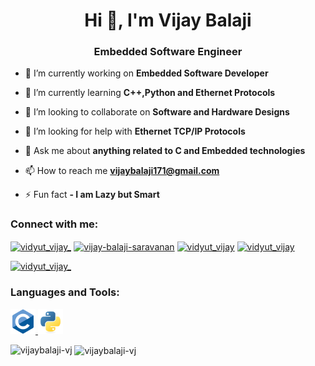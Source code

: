 <h1 align="center">Hi 👋, I'm Vijay Balaji</h1>
<h3 align="center">Embedded Software Engineer</h3>


- 🔭 I’m currently working on **Embedded Software Developer**

- 🌱 I’m currently learning **C++,Python and Ethernet Protocols**

- 👯 I’m looking to collaborate on **Software and Hardware Designs**

- 🤝 I’m looking for help with **Ethernet TCP/IP Protocols**

- 💬 Ask me about **anything related to C and Embedded technologies**

- 📫 How to reach me **vijaybalaji171@gmail.com**

- ⚡ Fun fact **- I am Lazy but Smart**

<h3 align="left">Connect with me:</h3>
<p align="left">
<a href="https://twitter.com/vidyut_vijay_" target="blank"><img align="center" src="https://raw.githubusercontent.com/rahuldkjain/github-profile-readme-generator/master/src/images/icons/Social/twitter.svg" alt="vidyut_vijay_" height="30" width="40" /></a>
<a href="https://linkedin.com/in/vijay-balaji-saravanan" target="blank"><img align="center" src="https://raw.githubusercontent.com/rahuldkjain/github-profile-readme-generator/master/src/images/icons/Social/linked-in-alt.svg" alt="vijay-balaji-saravanan" height="30" width="40" /></a>
<a href="https://fb.com/vidyut_vijay" target="blank"><img align="center" src="https://raw.githubusercontent.com/rahuldkjain/github-profile-readme-generator/master/src/images/icons/Social/facebook.svg" alt="vidyut_vijay" height="30" width="40" /></a>
<a href="https://instagram.com/vidyut_vijay" target="blank"><img align="center" src="https://raw.githubusercontent.com/rahuldkjain/github-profile-readme-generator/master/src/images/icons/Social/instagram.svg" alt="vidyut_vijay" height="30" width="40" /></a>
</p>

<p align="left"> <a href="https://twitter.com/vidyut_vijay_" target="blank"><img src="https://img.shields.io/twitter/follow/vidyut_vijay_?logo=twitter&style=for-the-badge" alt="vidyut_vijay_" /></a> </p>

<h3 align="left">Languages and Tools:</h3>
<p align="left"> <a href="https://www.cprogramming.com/" target="_blank" rel="noreferrer"> <img src="https://raw.githubusercontent.com/devicons/devicon/master/icons/c/c-original.svg" alt="c" width="40" height="40"/> </a> <a href="https://www.python.org" target="_blank" rel="noreferrer"> <img src="https://raw.githubusercontent.com/devicons/devicon/master/icons/python/python-original.svg" alt="python" width="40" height="40"/> </a> </p>

<p><img align="left" src="https://github-readme-stats.vercel.app/api/top-langs?username=vijaybalaji-vj&show_icons=true&locale=en&layout=compact" alt="vijaybalaji-vj" /></p>

<p>&nbsp;<img align="center" src="https://github-readme-stats.vercel.app/api?username=vijaybalaji-vj&show_icons=true&locale=en" alt="vijaybalaji-vj" /></p>
